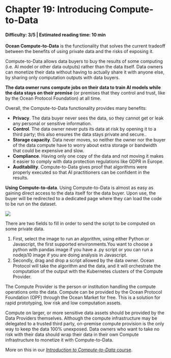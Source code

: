 # Chapter 19: Introducing Compute-to-Data

#### Difficulty: **3/5** \| Estimated reading time: **10 min**

<dialog character="mantaray">We’ve met the data and algorithm fishes. But there is another species that sits in-between them: this fish looks like a black-box, it provides both data and the infrastructure to run algorithms on that data. </dialog>

**Ocean Compute-to-Data** is the functionality that solves the current tradeoff between the benefits of using private data and the risks of exposing it.

Compute-to-Data allows data buyers to buy the results of some computing (i.e. AI model or other data outputs) rather than the data itself. Data owners can monetize their data without having to actually share it with anyone else, by sharing only computation outputs with data buyers.

**The data owner runs compute jobs on their data to train AI models while the data stays on their premise** (or premises that they control and trust, like by the Ocean Protocol Foundation) at all time.

Overall, the Compute-to-Data functionality provides many benefits:
- **Privacy**. The data buyer never sees the data, so they cannot get or leak any personal or sensitive information.
- **Control**. The data owner never puts its data at risk by opening it to a third party; this also ensures the data stays private and secure..
- **Storage capacity**. Data never moves, so neither the owner nor the buyer of the data compute have to worry about extra storage or bandwidth that could be expensive and slow.
- **Compliance**. Having only one copy of the data and not moving it makes it easier to comply with data protection regulations like GDPR in Europe.
- **Auditability**. Compute-to-Data gives proof that algorithms were properly executed so that AI practitioners can be confident in the results.

**Using Compute-to-data**. Using Compute-to-Data is almost as easy as gaining direct access to the data itself for the data buyer. Upon use, the buyer will be redirected to a dedicated page where they can load the code to be run on the dataset.

<img src="/images/chapter18_2.png" />

There are two fields to fill in order to send the script to be computed on some private data.
1. First, select the image to run an algorithm, using either Python or Javascript, the first supported environments.You want to choose a python with pandas image if you have a .py script or you can run a nodejs10 image if you are doing analysis in Javascript.
2. Secondly, drag and drop a script allowed by the data owner. Ocean Protocol will take the algorithm and the data, and it will orchestrate the computation of the output with the Kubernetes clusters of the Compute Provider.

The Compute Provider is the person or institution handling the compute operations onto the data. Compute can be provided by the Ocean Protocol Foundation (OPF) through the Ocean Market for free. This is a solution for rapid prototyping, low risk and low computation assets.

Compute on larger, or more sensitive data assets should be provided by the Data Providers themselves. Although the compute infrastructure may be delegated to a trusted third party, on-premise compute provision is the only way to keep the data 100% unexposed. Data owners who want to take no risk with their data should wrap their data in their own Compute infrastructure to monetize it with Compute-to-Data.

More on this in our [*Introduction to Compute-to-Data* course](https://oceanacademy.io/ComputeToData).
